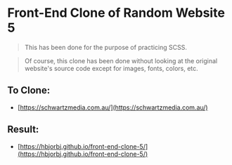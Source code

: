 # Front-End Clone of Random Website 5

> This has been done for the purpose of practicing SCSS.

> Of course, this clone has been done without looking at the original website's source code except for images, fonts, colors, etc.

## To Clone:

- [https://schwartzmedia.com.au/](https://schwartzmedia.com.au/)

## Result:

- [https://hbjorbj.github.io/front-end-clone-5/](https://hbjorbj.github.io/front-end-clone-5/)
